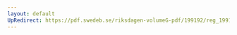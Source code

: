 ```yaml
---
layout: default
UpRedirect: https://pdf.swedeb.se/riksdagen-volumeG-pdf/199192/reg_199192/reg_199192_0288.pdf
---
```

